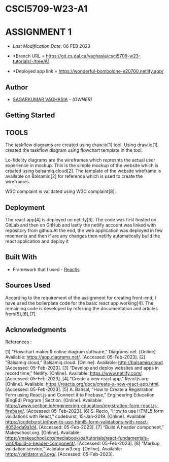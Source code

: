# CSCI5709-W23-A1

<!--- The following README.md sample file was adapted from https://gist.github.com/PurpleBooth/109311bb0361f32d87a2#file-readme-template-md by Gabriella Mosquera for academic use ---> 
<!--- You may delete any comments in this sample README.md file. If needing to use as a .txt file then simply delete all comments, edit as needed, and save as a README.txt file --->

# ASSIGNMENT 1 

* *Last Modification Date*: 06 FEB 2023

* *Branch URL = https://git.cs.dal.ca/vaghasia/csci5709-w23-tutorials/-/tree/A1
* *Deployed app link = https://wonderful-bombolone-e20700.netlify.app/



## Author

* [SAGARKUMAR VAGHASIA](sg682034@dal.ca) - *(OWNER)*

## Getting Started

## TOOLS

The taskflow diagrams are created using draw.io[1] tool. Using draw.io[1], created the taskflow diagram using flowchart template in the tool.

Lo-fidelity diagrams are the wireframes which represnts the actual user experience in mockup. This is the simple mockup of the website which is created using balsamiq.cloud[2]. The template of the website wireframe is available on Balsamiq[2] for reference which is used to create the wireframes.

W3C complaint is validated using W3C complaint[8]. 


## Deployment

The react app[4] is deployed on netlify[3]. The code was first hosted on GitLab and then on GitHub and lastly the netlify account was linked with repository from github.At the end, the web application was deployed in few moements and  then if are any changes then netlify automatically build the react application and deploy it 


## Built With

<!--- Provide a list of the frameworks used to build this application, your list should include the name of the framework used, the url where the framework is available for download and what the framework was used for, see the example below --->

* Framework that I used - [Reactjs](https://reactjs.org/docs/create-a-new-react-app.html)

## Sources Used

According to the requirement of the assignment for creating front-end, I have used the boilerplate code for the basic react app working[4].
The remaining code is developed by referring the documentation and articles from[5],[6],[7].

## Acknowledgments

References :

[1] “Flowchart maker & online diagram software,” Diagrams.net. [Online]. Available: https://app.diagrams.net/. [Accessed: 05-Feb-2023].
[2] “Balsamiq cloud,” Balsamiq.cloud. [Online]. Available: http://balsamiq.cloud. [Accessed: 05-Feb-2023].
[3] “Develop and deploy websites and apps in record time,” Netlify. [Online]. Available: https://www.netlify.com/. [Accessed: 05-Feb-2023].
[4] “Create a new react app,” Reactjs.org. [Online]. Available: https://reactjs.org/docs/create-a-new-react-app.html. [Accessed: 05-Feb-2023].
[5] A. Bansal, “How to Create a Registration Form using React.js and Connect it to Firebase,” Engineering Education (EngEd) Program | Section. [Online]. Available: https://www.section.io/engineering-education/registration-form-react.js-firebase/. [Accessed: 05-Feb-2023].
[6] S. Recio, “How to use HTML5 form validations with React,” codeburst, 15-Jan-2019. [Online]. Available: https://codeburst.io/how-to-use-html5-form-validations-with-react-4052eda9a1d4. [Accessed: 05-Feb-2023].
[7] “Build A header component,” Makeschool.org. [Online]. Available: https://makeschool.org/mediabook/oa/tutorials/react-fundamentals-vm0/build-a-header-component/. [Accessed: 05-Feb-2023].
[8] “Markup validation service,” Validator.w3.org. [Online]. Available: https://validator.w3.org/. [Accessed: 05-Feb-2023].

